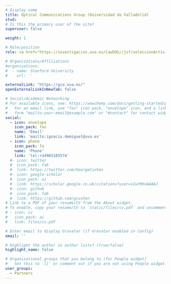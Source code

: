 ```yaml
---
# Display name
title: Optical Communications Group (Universidad de Valladolid)
stud:
# Is this the primary user of the site?
superuser: false

weight: 1

# Role/position
role: <a href="https://investigacion.uva.es/CawDOS//jsf/seleccionActividades/seleccionActividades.jsf?id=7113cd0f4e4a295a&idioma=es&tipo=activ,&elmeucv=N">Ignacio de Miguel Jiménez</a> <br> <a href="https://investigacion.uva.es/CawDOS//jsf/seleccionActividades/seleccionActividades.jsf?id=fe9385c725979c89&idioma=es&tipo=activ,&elmeucv=N">Noemí Merayo Álvarez</a> <br>  Subproject - Multi-stakeholder Network Planning and Orchestration for Reliable and Secure Connected Mobility - Optical Network Planning and Operation (ONOFRE-4-UVa), Ref. PID2023-148104OB-C41

# Organizations/Affiliations
#organizations:
#  - name: Stanford University
#    url: ''

externalLink: "https://gco.uva.es/"
openExternalLinkInNewTab: false

# Social/Academic Networking
# For available icons, see: https://wowchemy.com/docs/getting-started/page-builder/#icons
#   For an email link, use "fas" icon pack, "envelope" icon, and a link in the
#   form "mailto:your-email@example.com" or "#contact" for contact widget.
social:
  - icon: envelope
    icon_pack: fas
    name: 'Email'
    link: 'mailto:ignacio.demiguel@uva.es'
  - icon: phone
    icon_pack: fa
    name: 'Phone'
    link: 'tel:+34983185574'
  #- icon: twitter
  #  icon_pack: fab
  #  link: https://twitter.com/GeorgeCushen
  #- icon: google-scholar
  #  icon_pack: ai
  #  link: https://scholar.google.co.uk/citations?user=sIwtMXoAAAAJ
  #- icon: github
  #  icon_pack: fab
  #  link: https://github.com/gcushen
# Link to a PDF of your resume/CV from the About widget.
# To enable, copy your resume/CV to `static/files/cv.pdf` and uncomment the lines below.
# - icon: cv
#   icon_pack: ai
#   link: files/cv.pdf

# Enter email to display Gravatar (if Gravatar enabled in Config)
email: ''

# Highlight the author in author lists? (true/false)
highlight_name: false

# Organizational groups that you belong to (for People widget)
#   Set this to `[]` or comment out if you are not using People widget.
user_groups:
  - Partners
---
```


